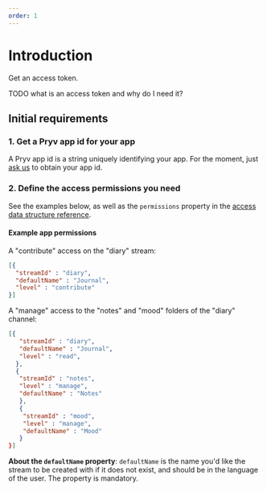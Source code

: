 ```yaml
---
order: 1
---
```


# Introduction

Get an access token.

TODO what is an access token and why do I need it?

## <a id="intro-initial-requirements"></a>Initial requirements

### 1. Get a Pryv app id for your app

A Pryv app id is a string uniquely identifying your app. For the moment, just [ask us](mailto:developers@pryv.com) to obtain your app id.

### 2. Define the access permissions you need

See the examples below, as well as the `permissions` property in the [access data structure reference](reference.html#data-structure-access).

#### Example app permissions

A "contribute" access on the "diary" stream:

```json
[{
  "streamId" : "diary",
  "defaultName" : "Journal",
  "level" : "contribute"
}]
```

A "manage" access to the "notes" and "mood" folders of the "diary" channel:

```json
[{
   "streamId" : "diary",
   "defaultName" : "Journal",
   "level" : "read",
  },
  {
   "streamId" : "notes",
   "level" : "manage",
   "defaultName" : "Notes"
   },
   {
    "streamId" : "mood",
    "level" : "manage",
    "defaultName" : "Mood"
   }
}]
```

**About the `defaultName` property**: `defaultName` is the name you'd like the stream to be created with if it does not exist, and should be in the language of the user. The property is mandatory.

